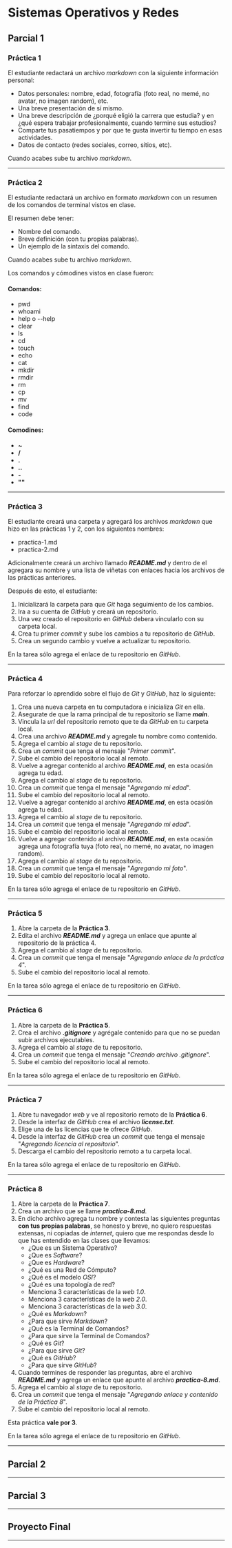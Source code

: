 # Sistemas Operativos y Redes

## Parcial 1

### Práctica 1

El estudiante redactará un archivo _markdown_ con la siguiente información personal:

- Datos personales: nombre, edad, fotografía (foto real, no memé, no avatar, no imagen random), etc.
- Una breve presentación de sí mismo.
- Una breve descripción de ¿porqué eligió la carrera que estudia? y en ¿qué espera trabajar profesionalmente, cuando termine sus estudios?
- Comparte tus pasatiempos y por que te gusta invertir tu tiempo en esas actividades.
- Datos de contacto (redes sociales, correo, sitios, etc).

Cuando acabes sube tu archivo _markdown_.

---

### Práctica 2

El estudiante redactará un archivo en formato _markdown_ con un resumen de los comandos de terminal vistos en clase.

El resumen debe tener:

- Nombre del comando.
- Breve definición (con tu propias palabras).
- Un ejemplo de la sintaxis del comando.

Cuando acabes sube tu archivo _markdown_.

Los comandos y cómodines vistos en clase fueron:

#### Comandos:

- pwd
- whoami
- help o --help
- clear
- ls
- cd
- touch
- echo
- cat
- mkdir
- rmdir
- rm
- cp
- mv
- find
- code

#### Comodines:

- **~**
- **/**
- **.**
- **..**
- **-**
- **""**

---

### Práctica 3

El estudiante creará una carpeta y agregará los archivos _markdown_ que hizo en las prácticas 1 y 2, con los siguientes nombres:

- practica-1.md
- practica-2.md

Adicionalmente creará un archivo llamado _**README.md**_ y dentro de el agregara su nombre y una lista de viñetas con enlaces hacia los archivos de las prácticas anteriores.

Después de esto, el estudiante:

1. Inicializará la carpeta para que _Git_ haga seguimiento de los cambios.
1. Ira a su cuenta de _GitHub_ y creará un repositorio.
1. Una vez creado el repositorio en _GitHub_ debera vincularlo con su carpeta local.
1. Crea tu primer _commit_ y sube los cambios a tu repositorio de _GitHub_.
1. Crea un segundo cambio y vuelve a actualizar tu repositorio.

En la tarea sólo agrega el enlace de tu repositorio en _GitHub_.

---

### Práctica 4

Para reforzar lo aprendido sobre el flujo de _Git_ y _GitHub_, haz lo siguiente:

1. Crea una nueva carpeta en tu computadora e inicializa _Git_ en ella.
1. Asegurate de que la rama principal de tu repositorio se llame _**main**_.
1. Vincula la _url_ del repositorio remoto que te da _GitHub_ en tu carpeta local.
1. Crea una archivo _**README.md**_ y agregale tu nombre como contenido.
1. Agrega el cambio al _stage_ de tu repositorio.
1. Crea un _commit_ que tenga el mensaje "_Primer commit_".
1. Sube el cambio del repositorio local al remoto.
1. Vuelve a agregar contenido al archivo _**README.md**_, en esta ocasión agrega tu edad.
1. Agrega el cambio al _stage_ de tu repositorio.
1. Crea un _commit_ que tenga el mensaje "_Agregando mi edad_".
1. Sube el cambio del repositorio local al remoto.
1. Vuelve a agregar contenido al archivo _**README.md**_, en esta ocasión agrega tu edad.
1. Agrega el cambio al _stage_ de tu repositorio.
1. Crea un _commit_ que tenga el mensaje "_Agregando mi edad_".
1. Sube el cambio del repositorio local al remoto.
1. Vuelve a agregar contenido al archivo _**README.md**_, en esta ocasión agrega una fotografía tuya (foto real, no memé, no avatar, no imagen random).
1. Agrega el cambio al _stage_ de tu repositorio.
1. Crea un _commit_ que tenga el mensaje "_Agregando mi foto_".
1. Sube el cambio del repositorio local al remoto.

En la tarea sólo agrega el enlace de tu repositorio en _GitHub_.

---

### Práctica 5

1. Abre la carpeta de la **Práctica 3**.
1. Edita el archivo _**README.md**_ y agrega un enlace que apunte al repositorio de la práctica 4.
1. Agrega el cambio al _stage_ de tu repositorio.
1. Crea un _commit_ que tenga el mensaje "_Agregando enlace de la práctica 4_".
1. Sube el cambio del repositorio local al remoto.

En la tarea sólo agrega el enlace de tu repositorio en _GitHub_.

---

### Práctica 6

1. Abre la carpeta de la **Práctica 5**.
1. Crea el archivo _**.gitignore**_ y agrégale contenido para que no se puedan subir archivos ejecutables.
1. Agrega el cambio al _stage_ de tu repositorio.
1. Crea un _commit_ que tenga el mensaje "_Creando archivo .gitignore_".
1. Sube el cambio del repositorio local al remoto.

En la tarea sólo agrega el enlace de tu repositorio en _GitHub_.

---

### Práctica 7

1. Abre tu navegador _web_ y ve al repositorio remoto de la **Práctica 6**.
1. Desde la interfaz de _GitHub_ crea el archivo _**license.txt**_.
1. Elige una de las licencias que te ofrece _GitHub_.
1. Desde la interfaz de _GitHub_ crea un _commit_ que tenga el mensaje "_Agregando licencia al repositorio_".
1. Descarga el cambio del repositorio remoto a tu carpeta local.

En la tarea sólo agrega el enlace de tu repositorio en _GitHub_.

---

### Práctica 8

1. Abre la carpeta de la **Práctica 7**.
1. Crea un archivo que se llame _**practica-8.md**_.
1. En dicho archivo agrega tu nombre y contesta las siguientes preguntas **con tus propias palabras**, se honesto y breve, no quiero respuestas extensas, ni copiadas de _internet_, quiero que me respondas desde lo que has entendido en las clases que llevamos:
   - ¿Que es un Sistema Operativo?
   - ¿Que es _Software_?
   - ¿Que es _Hardware_?
   - ¿Qué es una Red de Cómputo?
   - ¿Qué es el modelo _OSI_?
   - ¿Qué es una topología de red?
   - Menciona 3 características de la _web 1.0_.
   - Menciona 3 características de la _web 2.0_.
   - Menciona 3 características de la _web 3.0_.
   - ¿Qué es _Markdown_?
   - ¿Para que sirve _Markdown_?
   - ¿Qué es la Terminal de Comandos?
   - ¿Para que sirve la Terminal de Comandos?
   - ¿Qué es _Git_?
   - ¿Para que sirve _Git_?
   - ¿Qué es _GitHub_?
   - ¿Para que sirve _GitHub_?
1. Cuando termines de responder las preguntas, abre el archivo _**README.md**_ y agrega un enlace que apunte al archivo _**practica-8.md**_.
1. Agrega el cambio al _stage_ de tu repositorio.
1. Crea un _commit_ que tenga el mensaje "_Agregando enlace y contenido de la Práctica 8_".
1. Sube el cambio del repositorio local al remoto.

Esta práctica **vale por 3**.

En la tarea sólo agrega el enlace de tu repositorio en _GitHub_.

---

## Parcial 2

---

## Parcial 3

---

## Proyecto Final

---

